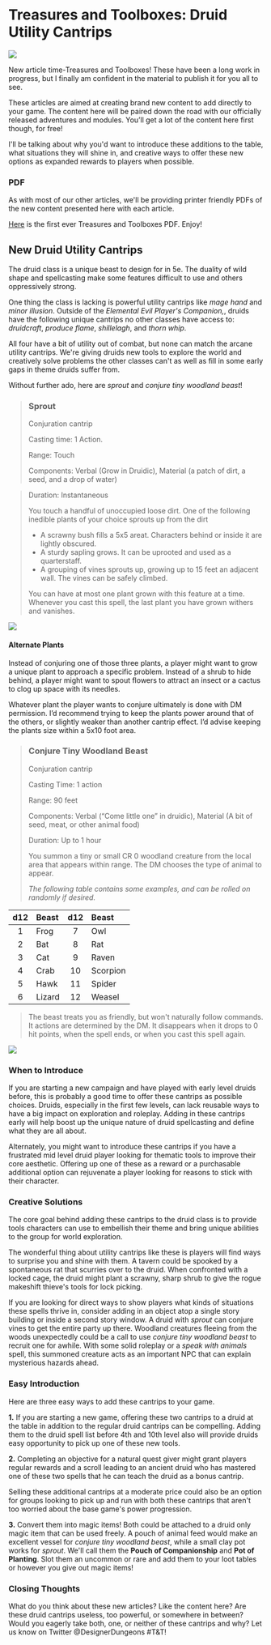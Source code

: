 # Treasures and Toolboxes: Druid Utility Cantrips  
<img src="http://www.wallpapermaiden.com/wallpaper/15690/download/2048x1536/elf-fantasy-women-squirrel-blue-eyes-tattoo.jpg">

New article time-Treasures and Toolboxes! These have been a long work in progress, but I finally am confident in the material to publish it for you all to see.

These articles are aimed at creating brand new content to add directly to your game. The content here will be paired down the road with our officially released adventures and modules. You’ll get a lot of the content here first though, for free!

I'll be talking about why you'd want to introduce these additions to the table, what situations they will shine in, and creative ways to offer these new options as expanded rewards to players when possible.

### PDF
As with most of our other articles, we'll be providing printer friendly PDFs of the new content presented here with each article.

[Here]() is the first ever Treasures and Toolboxes PDF. Enjoy!
 
## New Druid Utility Cantrips
The druid class is a unique beast to design for in 5e. The duality of wild shape and spellcasting make some features difficult to use and others oppressively strong.

One thing the class is lacking is powerful utility cantrips like *mage hand* and *minor illusion*. Outside of the *Elemental Evil Player's Companion,*, druids have the following unique cantrips no other classes have access to: *druidcraft*, *produce flame*, *shillelagh*, and *thorn whip*.

All four have a bit of utility out of combat, but none can match the arcane utility cantrips. We're giving druids new tools to explore the world and creatively solve problems the other classes can't as well as fill in some early gaps in theme druids suffer from.

Without further ado, here are *sprout* and *conjure tiny woodland beast*!

>### Sprout
> Conjuration cantrip
>
> Casting time: 1 Action.
>
> Range: Touch
>
> Components: Verbal (Grow in Druidic), Material (a patch of dirt, a seed, and a drop of water)

> Duration: Instantaneous 
>
> You touch a handful of unoccupied loose dirt. One of the following inedible plants of your choice sprouts up from the dirt
>- A scrawny bush fills a 5x5  areat. Characters behind or inside it are lightly obscured. 
>- A sturdy sapling grows. It can be uprooted and used as a quarterstaff.
>- A grouping of vines sprouts up, growing up to 15 feet an adjacent wall. The vines can be safely climbed.
>
> You can have at most one plant grown with this feature at a time. Whenever you cast this spell, the last plant you have grown withers and vanishes.

<img src="https://cache.desktopnexus.com/thumbseg/2298/2298808-bigthumbnail.jpg">

#### Alternate Plants
 Instead of conjuring one of those three plants, a player might want to grow a unique plant to approach a specific problem. Instead of a shrub to hide behind, a player might want to spout flowers to attract an insect or a cactus to clog up space with its needles.

Whatever plant the player wants to conjure ultimately is done with DM permission. I’d recommend trying to keep the plants power around that of the others, or slightly weaker than another cantrip effect. I’d advise keeping the plants size within a 5x10 foot area. 

>### Conjure Tiny Woodland Beast
>Conjuration cantrip
>
>Casting Time: 1 action
>
>Range: 90 feet
>
>Components: Verbal (“Come little one” in druidic), Material (A bit of seed, meat, or other animal food)
>
>Duration: Up to 1 hour
>
>You summon a tiny or small CR 0 woodland creature from the local area that appears within range. The DM chooses the type of animal to appear.
>
>*The following table contains some examples, and can be rolled on randomly if desired.*

|d12|Beast| d12| Beast
|:--:|:--|:--:|:--
|1| Frog|7| Owl|
|2| Bat|8|Rat|
|3| Cat|9|Raven|
|4| Crab|10|Scorpion|
|5| Hawk|11|Spider|
|6| Lizard|12|Weasel|

>The beast treats you as friendly, but won't naturally follow commands. It actions are determined by the DM. It disappears when it drops to 0 hit points, when the spell ends, or when you cast this spell again. 
>

<img src= "https://i.pinimg.com/originals/e6/10/24/e61024581d79be48cc3ee23f818559c1.jpg">

### When to Introduce
If you are starting a new campaign and have played with early level druids before, this is probably a good time to offer these cantrips as possible choices. Druids, especially in the first few levels, can lack reusable ways to have a big impact on exploration and roleplay. Adding in these cantrips early will help boost up the unique nature of druid spellcasting and define what they are all about.

Alternately, you might want to introduce these cantrips if you have a frustrated mid level druid player looking for thematic tools to improve their core aesthetic. Offering up one of these as a reward or a purchasable additional option can rejuvenate a player looking for reasons to stick with their character.


### Creative Solutions
The core goal behind adding these cantrips to the druid class is to provide tools characters can use to embellish their theme and bring unique abilities to the group for world exploration.

The wonderful thing about utility cantrips like these is players will find ways to surprise you and shine with them. A tavern could be spooked by a spontaneous rat that scurries over to the druid. When confronted with a locked cage, the druid might plant a scrawny, sharp shrub to give the rogue makeshift thieve's tools for lock picking.

If you are looking for direct ways to show players what kinds of situations these spells thrive in, consider adding in an object atop a single story building or inside a second story window. A druid with *sprout* can conjure vines to get the entire party up there. Woodland creatures fleeing from the woods unexpectedly could be a call to use *conjure tiny woodland beast* to recruit one for awhile. With some solid roleplay or a *speak with animals* spell, this summoned creature acts as an important NPC that can explain mysterious hazards ahead.

### Easy Introduction
Here are three easy ways to add these cantrips to your game.


**1.** If you are starting a new game, offering these two cantrips to a druid at the table in addition to the regular druid cantrips can be compelling. Adding them to the druid spell list before 4th and 10th level also will provide druids easy opportunity to pick up one of these new tools.

**2.** Completing an objective for a natural quest giver might grant players regular rewards and a scroll leading to an ancient druid who has mastered one of these two spells that he can teach the druid as a bonus cantrip.

Selling these additional cantrips at a moderate price could also be an option for groups looking to pick up and run with both these cantrips that aren't too worried about the base game's power progression.

**3.** Convert them into magic items! Both could be attached to a druid only magic item that can be used freely. A pouch of animal feed would make an excellent vessel for *conjure tiny woodland beast*, while a small clay pot works for *sprout*. We'll call them the **Pouch of Companionship** and **Pot of Planting**. Slot them an uncommon or rare and add them to your loot tables or however you give out magic items!

### Closing Thoughts
What do you think about these new articles? Like the content here? Are these druid cantrips useless, too powerful, or somewhere in between? Would you eagerly take both, one, or neither of these cantrips and why? Let us know on Twitter @DesignerDungeons #T&T!






